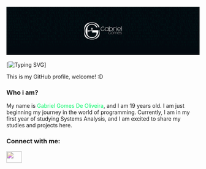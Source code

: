 [![MasterHead](https://github.com/GabrielGomesOliveira/GabrielGomesOliveira/blob/main/BannerGithub.png)](https://github.com/GabrielGomesOliveira)

[![Typing SVG](https://readme-typing-svg.herokuapp.com?font=Fira+Code&weight=50&size=15&pause=1000&color=09F76A&random=false&width=435&lines=Hello%2C+world)]

This is my GitHub profile, welcome! :D

### Who i am?
My name is <span style="color: #09F76AFF;"> Gabriel Gomes De Oliveira</span>, and I am 19 years old. I am just beginning my journey in the world of programming. Currently, I am in my first year of studying Systems Analysis, and I am excited to share my studies and projects here.

<h3 align="left">Connect with me:</h3>
<p align="left">
<a href="https://www.linkedin.com/in/gabrielgomesdeoliveira/" target="blank"><img align="center" src="https://cdn.jsdelivr.net/npm/simple-icons@3.0.1/icons/linkedin.svg" alt="" height="30" width="40" style="filter: hue-rotate(180deg);" /></a>

</p>
